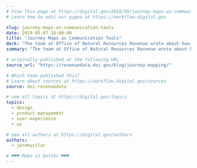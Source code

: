 ```yaml
---
# View this page at https://digital.gov/2019/05/journey-maps-as-communication-tools
# Learn how to edit our pages at https://workflow.digital.gov

slug: journey-maps-as-communication-tools
date: 2019-05-07 10:00:00
title: "Journey Maps as Communication Tools"
deck: "The team at Office of Natural Resources Revenue wrote about how they use journey mapping to help teams look at their agency’s processes in a more comprehensive way."
summary: "The team at Office of Natural Resources Revenue wrote about how they use journey mapping to help teams look at their agency’s processes in a more comprehensive way."

# originally published at the following URL
source_url: "https://revenuedata.doi.gov/blog/journey-mapping/"

# Which team published this?
# Learn about sources at https://workflow.digital.gov/sources
source: doi-revenuedata

# see all topics at https://digital.gov/topics
topics:
  - design
  - product-management
  - user-experience
  - ux

# see all authors at https://digital.gov/authors
authors:
  - jeremyzilar

# ♥♥♥ Make it better ♥♥♥
---
```

